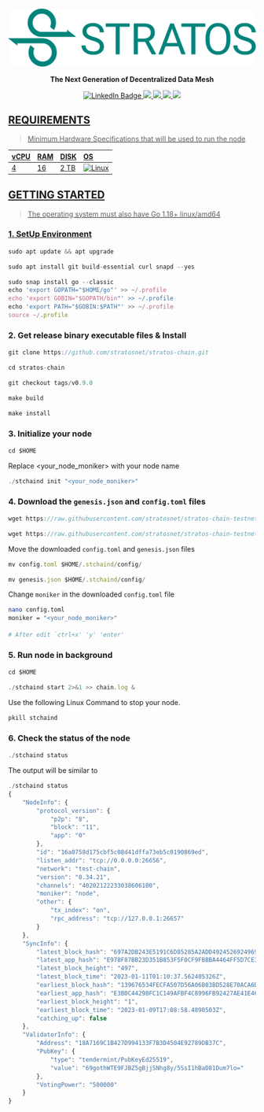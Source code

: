 <p align="center">
<img sizes="(max-width: 600px) 480px, 800px" src="https://raw.githubusercontent.com/MOI14s/Testnet-Node/main/Stratos%20Network/stratos.svg"></p>

**<p align="center">The Next Generation of Decentralized Data Mesh**

<div id="badges">
  <p align="center">
  <a href="https://www.linkedin.com/company/stratos-network">
    <img src="https://img.shields.io/badge/LinkedIn-blue?style=for-the-badge&logo=linkedin&logoColor=white" alt="LinkedIn Badge"/>
  </a>
  <a href="https://twitter.com/Stratos_Network">
    <img src="https://img.shields.io/badge/Twitter-1DA1F2?style=for-the-badge&logo=twitter&logoColor=white"/>
  </a>
  <a href="https://discord.gg/VbhARrDt">
    <img src="https://img.shields.io/badge/Discord-%235865F2.svg?style=for-the-badge&logo=discord&logoColor=white"/>
  </a>
  <a href="https://t.me/Stratos_announcement">
    <img src="https://img.shields.io/badge/Telegram-2CA5E0?style=for-the-badge&logo=telegram&logoColor=white"/>
  <a href="https://www.reddit.com/r/stratoscommunity/">
    <img src="https://img.shields.io/badge/Reddit-FF4500?style=for-the-badge&logo=reddit&logoColor=white"/>
  </p>
</div>

## REQUIREMENTS
> Minimum Hardware Specifications that will be used to run the node
    
| vCPU | RAM | DISK | OS |
| :--  | :-- | :--- | :- |
| 4 | 16 | 2 TB | ![Linux](https://img.shields.io/badge/Linux-FCC624?style=for-the-badge&logo=linux&logoColor=black) |

## GETTING STARTED
> The operating system must also have Go 1.18+ linux/amd64

### 1. SetUp Environment
```javascript
sudo apt update && apt upgrade
```
```javascript
sudo apt install git build-essential curl snapd --yes
```
```javascript
sudo snap install go --classic
echo 'export GOPATH="$HOME/go"' >> ~/.profile
echo 'export GOBIN="$GOPATH/bin"' >> ~/.profile
echo 'export PATH="$GOBIN:$PATH"' >> ~/.profile
source ~/.profile
```
### 2. Get release binary executable files & Install
```javascript
git clone https://github.com/stratosnet/stratos-chain.git
```
```javascript
cd stratos-chain
```
```javascript
git checkout tags/v0.9.0
```
```javascript
make build
```
```javascript
make install
```
### 3. Initialize your node
```javascript
cd $HOME
```
Replace <your_node_moniker> with your node name
```javascript
./stchaind init "<your_node_moniker>"
```
### 4. Download the `genesis.json` and `config.toml` files
```javascript
wget https://raw.githubusercontent.com/stratosnet/stratos-chain-testnet/main/genesis.json
```
```javascript
wget https://raw.githubusercontent.com/stratosnet/stratos-chain-testnet/main/config.toml
```
Move the downloaded `config.toml` and `genesis.json` files
```javascript
mv config.toml $HOME/.stchaind/config/
```
```javascript
mv genesis.json $HOME/.stchaind/config/
```
Change `moniker` in the downloaded `config.toml` file
```bash
nano config.toml
moniker = "<your_node_moniker>"

# After edit `ctrl+x' 'y' 'enter'
```

### 5. Run node in background
```javascript
cd $HOME
```
```javascript
./stchaind start 2>&1 >> chain.log &
```
Use the following Linux Command to stop your node.
```javascript
pkill stchaind
```
### 6. Check the status of the node
```javascript
./stchaind status
```
The output will be similar to
```javascript
./stchaind status
{
    "NodeInfo": {
        "protocol_version": {
            "p2p": "8",
            "block": "11",
            "app": "0"
        },
        "id": "16a0758d175cbf5c08d41dffa73eb5c0190869ed",
        "listen_addr": "tcp://0.0.0.0:26656",
        "network": "test-chain",
        "version": "0.34.21",
        "channels": "40202122233038606100",
        "moniker": "node",
        "other": {
            "tx_index": "on",
            "rpc_address": "tcp://127.0.0.1:26657"
        }
    },
    "SyncInfo": {
        "latest_block_hash": "697A2DB243E5191C6D85285A2ADD4924526924969C6C70FE71827C9FE41D4373",
        "latest_app_hash": "E978F87BB23D351B853F5F0CF9FBBBA4464FF5D7CE3746BF3E2357F28CBCE041",
        "latest_block_height": "497",
        "latest_block_time": "2023-01-11T01:10:37.562405326Z",
        "earliest_block_hash": "139676534FECFA507D56A06B03BD528E70ACA6D4DB6560219707011966613DE4",
        "earliest_app_hash": "E3B0C44298FC1C149AFBF4C8996FB92427AE41E4649B934CA495991B7852B855",
        "earliest_block_height": "1",
        "earliest_block_time": "2023-01-09T17:08:58.4890503Z",
        "catching_up": false
    },
    "ValidatorInfo": {
        "Address": "18A7169C1B427D994133F7B3D4504E92789DB37C",
        "PubKey": {
            "type": "tendermint/PubKeyEd25519",
            "value": "69gothWTE9FJBZ5gBjjSNhg8y/5SsI1hBaD81Dum7lo="
        },
        "VotingPower": "500000"
    }
}
```
